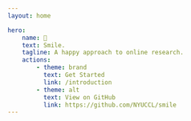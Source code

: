 ```yaml
---
layout: home

hero:
    name: 🫠
    text: Smile.
    tagline: A happy approach to online research.
    actions:
        - theme: brand
          text: Get Started
          link: /introduction
        - theme: alt
          text: View on GitHub
          link: https://github.com/NYUCCL/smile
---
```





